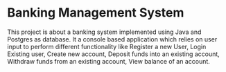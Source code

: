 # Banking Management System

This project is about a banking system implemented using Java and Postgres as database.
It a console based application which relies on user input to perform different functionality like Register a new User, Login Existing user, Create new account, Deposit funds into an existing account, Withdraw funds from an existing account, View balance of an account.
